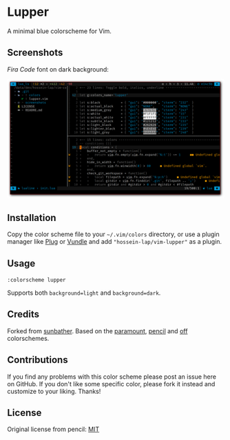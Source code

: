 # Lupper

A minimal blue colorscheme for Vim.

## Screenshots

*Fira Code* font on dark background:

![](screenshots/shot-230418_034905.png)

## Installation

Copy the color scheme file to your `~/.vim/colors` directory, or use a plugin
manager like [Plug][] or [Vundle][] and add `"hossein-lap/vim-lupper"`
as a plugin.

[vundle]: https://github.com/gmarik/Vundle.vim
[plug]: https://github.com/junegunn/vim-plug

## Usage

```
:colorscheme lupper
```

Supports both `background=light` and `background=dark`.

## Credits

Forked from [sunbather][].
Based on the [paramount][], [pencil][] and [off][] colorschemes.

[sunbather]: https://github.com/nikolvs/vim-sunbather
[paramount]: https://github.com/owickstrom/vim-colors-paramount
[pencil]: https://github.com/reedes/vim-colors-pencil
[off]: https://github.com/reedes/vim-colors-off

## Contributions

If you find any problems with this color scheme please post an issue here on
GitHub. If you don't like some specific color, please fork it instead and customize
to your liking. Thanks!

## License

Original license from pencil: [MIT](LICENSE)
